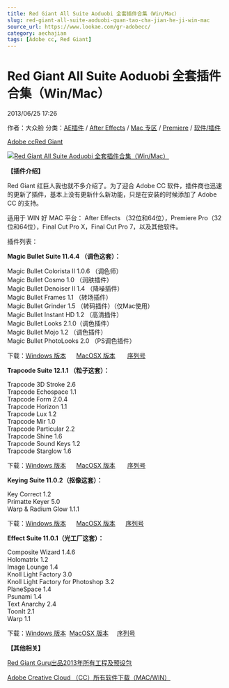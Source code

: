 ```yaml
---
title: Red Giant All Suite Aoduobi 全套插件合集（Win/Mac）
slug: red-giant-all-suite-aoduobi-quan-tao-cha-jian-he-ji-win-mac
source_url: https://www.lookae.com/gr-adobecc/
category: aechajian
tags: [Adobe cc, Red Giant]
---
```

# Red Giant All Suite Aoduobi 全套插件合集（Win/Mac）

2013/06/25 17:26

作者：大众脸
分类：[AE插件](https://www.lookae.com/after-effects/aechajian/) / [After Effects](https://www.lookae.com/after-effects/) / [Mac 专区](https://www.lookae.com/mac-osx/) / [Premiere](https://www.lookae.com/qitarjcj/premierezy/) / [软件/插件](https://www.lookae.com/qitarjcj/)

[Adobe cc](https://www.lookae.com/tag/adobe-cc/)[Red Giant](https://www.lookae.com/tag/red-giant/)

[![Red Giant All Suite Aoduobi 全套插件合集（Win/Mac）](https://www.lookae.com/wp-content/uploads/2013/06/RG-adobeCC.jpg "Red Giant All Suite Aoduobi 全套插件合集（Win/Mac）-LookAE.com")](https://www.lookae.com/wp-content/uploads/2013/06/RG-adobeCC.jpg)

**【插件介绍】**

Red Giant 红巨人我也就不多介绍了。为了迎合 Adobe CC 软件，插件商也迅速的更新了插件，基本上没有更新什么新功能，只是在安装的时候添加了 Adobe CC 的支持。

适用于 WIN 好 MAC 平台： After Effects （32位和64位），Premiere Pro（32位和64位），Final Cut Pro X，Final Cut Pro 7，以及其他软件。

插件列表：

**Magic Bullet Suite 11.4.4 （调色这套）：**

Magic Bullet Colorista II 1.0.6 （调色师）  
Magic Bullet Cosmo 1.0 （润肤插件）  
Magic Bullet Denoiser II 1.4 （降噪插件）  
Magic Bullet Frames 1.1 （转场插件）  
Magic Bullet Grinder 1.5 （转码插件）（仅Mac使用）  
Magic Bullet Instant HD 1.2 （高清插件）  
Magic Bullet Looks 2.1.0（调色插件）  
Magic Bullet Mojo 1.2 （调色插件）  
Magic Bullet PhotoLooks 2.0 （PS调色插件）

下载：[Windows 版本](http://files.redgiantsoftware.com/Products/SingleSuites/MagicBullet/MBSuite_Win_Full.zip)      [MacOSX 版本](http://files.redgiantsoftware.com/Products/SingleSuites/MagicBullet/MBSuite_Mac_Full.zip)       [序列号](https://www.400gb.com/file/23600373)

**Trapcode Suite 12.1.1 （粒子这套）：**

Trapcode 3D Stroke 2.6  
Trapcode Echospace 1.1    
Trapcode Form 2.0.4  
Trapcode Horizon 1.1  
Trapcode Lux 1.2  
Trapcode Mir 1.0  
Trapcode Particular 2.2  
Trapcode Shine 1.6  
Trapcode Sound Keys 1.2  
Trapcode Starglow 1.6

下载：[Windows 版本](http://files.redgiantsoftware.com/Products/SingleSuites/Trapcode/TCSuite_Win_Full.zip)      [MacOSX 版本](http://files.redgiantsoftware.com/Products/SingleSuites/Trapcode/TCSuite_Mac_Full.zip)       [序列号](https://www.400gb.com/file/23600373)

**Keying Suite 11.0.2（抠像这套）：**

Key Correct 1.2  
Primatte Keyer 5.0  
Warp & Radium Glow 1.1.1

下载：[Windows 版本](http://files.redgiantsoftware.com/Products/SingleSuites/Keying/KSuite_Win_Full.zip)      [MacOSX 版本](http://files.redgiantsoftware.com/Products/SingleSuites/Keying/KSuite_Mac_Full.zip)      [序列号](https://www.400gb.com/file/23600373)

**Effect Suite 11.0.1（光工厂这套）：**

Composite Wizard 1.4.6  
Holomatrix 1.2  
Image Lounge 1.4  
Knoll Light Factory 3.0  
Knoll Light Factory for Photoshop 3.2  
PlaneSpace 1.4  
Psunami 1.4  
Text Anarchy 2.4  
ToonIt 2.1  
Warp 1.1

下载：[Windows 版本](http://files.redgiantsoftware.com/Products/SingleSuites/Effects/ESuite_Win_Full.zip)  [MacOSX 版本](http://files.redgiantsoftware.com/Products/SingleSuites/Effects/ESuite_Mac_Full.zip)     [序列号](https://www.400gb.com/file/23600373)

**【其他相关】**

[Red Giant Guru出品2013年所有工程及预设包](https://www.lookae.com/guru-pres/)

[Adobe Creative Cloud （CC）所有软件下载（MAC/WIN）](https://www.lookae.com/adobecc/)

